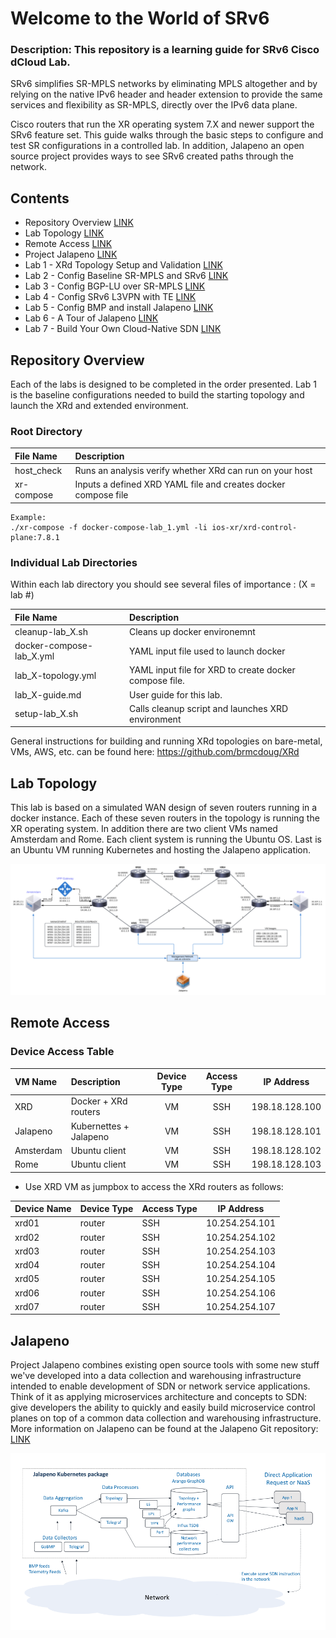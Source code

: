 # Welcome to the World of SRv6

### Description: This repository is a learning guide for SRv6 Cisco dCloud Lab. 

SRv6 simplifies SR-MPLS networks by eliminating MPLS altogether and by relying on the native 
IPv6 header and header extension to provide the same services and flexibility as SR-MPLS, directly over the 
IPv6 data plane.

Cisco routers that run the XR operating system 7.X and newer support the SRv6 feature set. This guide walks 
through the basic steps to configure and test SR configurations in a controlled lab. In addition, Jalapeno an 
open source project provides ways to see SRv6 created paths through the network.


## Contents
* Repository Overview [LINK](#repository-overview)
* Lab Topology [LINK](#lab-topology)
* Remote Access [LINK](#remote-access)
* Project Jalapeno [LINK](#jalapeno)
* Lab 1 - XRd Topology Setup and Validation [LINK](/lab_1/lab_1-guide.md)
* Lab 2 - Config Baseline SR-MPLS and SRv6 [LINK](/lab_2/lab_2-guide.md)
* Lab 3 - Config BGP-LU over SR-MPLS [LINK](/lab_3/lab_3-guide.md)
* Lab 4 - Config SRv6 L3VPN with TE [LINK](/lab_4/lab_4-guide.md)
* Lab 5 - Config BMP and install Jalapeno [LINK](/lab_5/lab_5-guide.md)
* Lab 6 - A Tour of Jalapeno [LINK](/lab_6/lab_6-guide.md)
* Lab 7 - Build Your Own Cloud-Native SDN [LINK](/lab_7/lab_7-guide.md)


## Repository Overview
Each of the labs is designed to be completed in the order presented. Lab 1 is the baseline configurations 
needed to build the starting topology and launch the XRd and extended environment.

### Root Directory

| File Name                | Description                                                    |
|:-------------------------|:---------------------------------------------------------------|
| host_check               | Runs an analysis verify whether XRd can run on your host       |
| xr-compose               | Inputs a defined XRD YAML file and creates docker compose file |

```
Example:
./xr-compose -f docker-compose-lab_1.yml -li ios-xr/xrd-control-plane:7.8.1
```

### Individual Lab Directories
Within each lab directory you should see several files of importance :
(X = lab #)

| File Name                | Description                                            |
|:-------------------------|:-------------------------------------------------------|
| cleanup-lab_X.sh         | Cleans up docker environemnt                           |
| docker-compose-lab_X.yml | YAML input file used to launch docker                  |
| lab_X-topology.yml       | YAML input file for XRD to create docker compose file. |
| lab_X-guide.md           | User guide for this lab.                               |
| setup-lab_X.sh           | Calls cleanup script and launches XRD environment      | 


General instructions for building and running XRd topologies on bare-metal, VMs, AWS, etc. can be found here:
https://github.com/brmcdoug/XRd

## Lab Topology

This lab is based on a simulated WAN design of seven routers running in a docker instance. Each of these 
seven routers in the topology is running the XR operating system. In addition there are two client VMs named Amsterdam and Rome. Each client 
system is running the Ubuntu OS. Last is an Ubuntu VM running Kubernetes and hosting the Jalapeno application.

![Lab Topology](/topo_drawings/overview-topology-large.png)

## Remote Access


### Device Access Table
| VM Name        | Description              | Device Type | Access Type |   IP Address    |
|:---------------|:-------------------------|:-----------:|:-----------:|:---------------:|
| XRD            | Docker + XRd routers     | VM          | SSH         | 198.18.128.100  |
| Jalapeno       | Kubernettes + Jalapeno   | VM          | SSH         | 198.18.128.101  |
| Amsterdam      | Ubuntu client            | VM          | SSH         | 198.18.128.102  |
| Rome           | Ubuntu client            | VM          | SSH         | 198.18.128.103  |


* Use XRD VM as jumpbox to access the XRd routers as follows:

| Device Name    | Device Type | Access Type |   IP Address    |                                           
|:---------------|:------------|:------------|:---------------:|                          
| xrd01           | router      | SSH         | 10.254.254.101  |
| xrd02           | router      | SSH         | 10.254.254.102  |
| xrd03           | router      | SSH         | 10.254.254.103  |
| xrd04           | router      | SSH         | 10.254.254.104  |
| xrd05           | router      | SSH         | 10.254.254.105  |
| xrd06           | router      | SSH         | 10.254.254.106  |
| xrd07           | router      | SSH         | 10.254.254.107  |

## Jalapeno

Project Jalapeno combines existing open source tools with some new stuff we've developed into a data collection and warehousing infrastructure intended to enable development of SDN or network service applications. Think of it as applying microservices architecture and concepts to SDN: give developers the ability to quickly and easily build microservice control planes on top of a common data collection and warehousing infrastructure. More information on Jalapeno can be found at the Jalapeno Git repository: [LINK](https://github.com/cisco-open/jalapeno/blob/main/README.md)

![jalapeno_architecture](https://github.com/cisco-open/jalapeno/blob/main/docs/diagrams/jalapeno_architecture.png)


